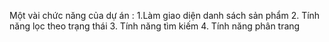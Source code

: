 Một vài chức năng của dự án :
  1.Làm giao diện danh sách sản phẩm
  2. Tính năng lọc theo trạng thái
  3. Tính năng tìm kiếm 
  4. Tính năng phân trang
